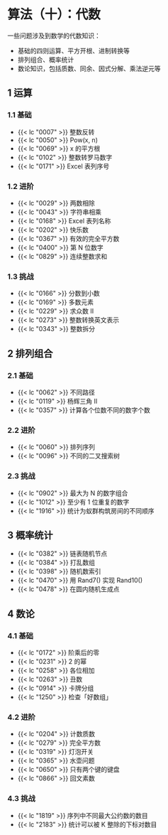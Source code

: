 # 算法（十）：代数


一些问题涉及到数学的代数知识：
- 基础的四则运算、平方开根、进制转换等
- 排列组合、概率统计
- 数论知识，包括质数、同余、因式分解、乘法逆元等

## 1 运算

### 1.1 基础

- {{< lc "0007" >}} 整数反转
- {{< lc "0050" >}} Pow(x, n)
- {{< lc "0069" >}} x 的平方根
- {{< lc "0102" >}} 整数转罗马数字
- {{< lc "0171" >}} Excel 表列序号

### 1.2 进阶
- {{< lc "0029" >}} 两数相除
- {{< lc "0043" >}} 字符串相乘
- {{< lc "0168" >}} Excel 表列名称
- {{< lc "0202" >}} 快乐数
- {{< lc "0367" >}} 有效的完全平方数
- {{< lc "0400" >}} 第 N 位数字
- {{< lc "0829" >}} 连续整数求和

### 1.3 挑战
- {{< lc "0166" >}} 分数到小数
- {{< lc "0169" >}} 多数元素
- {{< lc "0229" >}} 求众数 II
- {{< lc "0273" >}} 整数转换英文表示
- {{< lc "0343" >}} 整数拆分

## 2 排列组合

### 2.1 基础

- {{< lc "0062" >}} 不同路径
- {{< lc "0119" >}} 杨辉三角 II
- {{< lc "0357" >}} 计算各个位数不同的数字个数

### 2.2 进阶

- {{< lc "0060" >}} 排列序列
- {{< lc "0096" >}} 不同的二叉搜索树

### 2.3 挑战

- {{< lc "0902" >}} 最大为 N 的数字组合
- {{< lc "1012" >}} 至少有 1 位重复的数字
- {{< lc "1916" >}} 统计为蚁群构筑房间的不同顺序

## 3 概率统计

- {{< lc "0382" >}} 链表随机节点
- {{< lc "0384" >}} 打乱数组
- {{< lc "0398" >}} 随机数索引
- {{< lc "0470" >}} 用 Rand7() 实现 Rand10()
- {{< lc "0478" >}} 在圆内随机生成点

## 4 数论

### 4.1 基础

- {{< lc "0172" >}} 阶乘后的零
- {{< lc "0231" >}} 2 的幂
- {{< lc "0258" >}} 各位相加
- {{< lc "0263" >}} 丑数
- {{< lc "0914" >}} 卡牌分组
- {{< lc "1250" >}} 检查「好数组」

### 4.2 进阶

- {{< lc "0204" >}} 计数质数
- {{< lc "0279" >}} 完全平方数
- {{< lc "0319" >}} 灯泡开关
- {{< lc "0365" >}} 水壶问题
- {{< lc "0650" >}} 只有两个键的键盘
- {{< lc "0866" >}} 回文素数

### 4.3 挑战

- {{< lc "1819" >}} 序列中不同最大公约数的数目
- {{< lc "2183" >}} 统计可以被 K 整除的下标对数目
